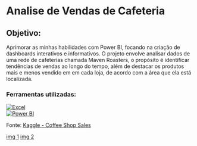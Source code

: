 <h1>Analise de Vendas de Cafeteria</h1>

<h2>Objetivo:</h2>

Aprimorar as minhas habilidades com Power BI, focando na criação de dashboards interativos e informativos. O projeto envolve analisar dados de uma rede de cafeterias chamada Maven Roasters, o propósito é identificar tendências de vendas ao longo do tempo, além de destacar os produtos mais e menos vendido em em cada loja, de acordo com a área que ela está localizada.

<h3>Ferramentas utilizadas:</h3>

[![Excel](https://img.shields.io/badge/Excel-217346?style=for-the-badge&logo=microsoft-excel&logoColor=white)](https://www.microsoft.com/pt-br/microsoft-365/excel)  
[![Power BI](https://img.shields.io/badge/PowerBI-F2C811?style=for-the-badge&logo=power-bi&logoColor=black)](https://powerbi.microsoft.com/)


Fonte: 
[Kaggle - Coffee Shop Sales](https://www.kaggle.com/datasets/ahmedabbas757/coffee-sales/data)


[img 1](https://github.com/gubetete/dashboard-powerbi-coffeshop/blob/main/img/pbi1.png?raw=true)
[img 2](https://github.com/gubetete/dashboard-powerbi-coffeshop/blob/main/img/pbi2.png?raw=true)
